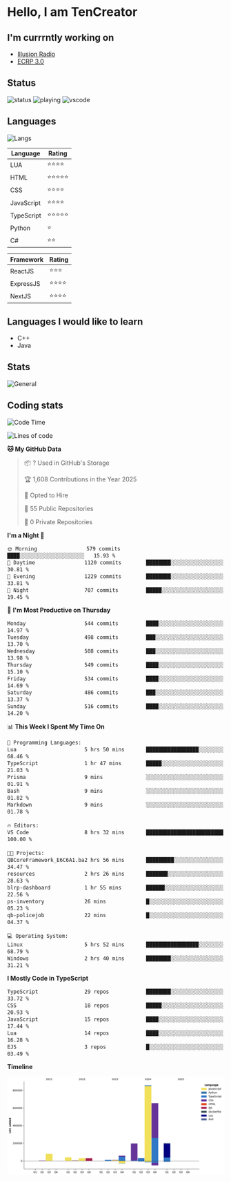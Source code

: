# Hello, I am TenCreator

## I'm currrntly working on
- [Illusion Radio](https://illusionradio.co.uk/)
- [ECRP 3.0](http://github.com/Emerald-Coast-Roleplay/)

## Status
![status](https://api.statusbadges.me/badge/status/518334475038359555?simple=true&style=for-the-badge)
![playing](https://api.statusbadges.me/badge/playing/518334475038359555?style=for-the-badge)
![vscode](https://api.statusbadges.me/badge/vscode/518334475038359555?style=for-the-badge)

## Languages
![Langs](https://github-readme-stats.vercel.app/api/top-langs/?username=tencreator&layout=compact&theme=radical)


|Language|Rating|
|--------|------|
|LUA|⭐️⭐️⭐️⭐️|
|HTML|⭐️⭐️⭐️⭐️⭐️|
|CSS|⭐️⭐️⭐️⭐️|
|JavaScript|⭐️⭐️⭐️⭐️|
|TypeScript|⭐️⭐️⭐️⭐️⭐️|
|Python|⭐️|
|C#|⭐️⭐️ |

|Framework|Rating|
|--------|------|
|ReactJS|⭐️⭐️⭐|
|ExpressJS|⭐️⭐️⭐️⭐️|
|NextJS|⭐️⭐️⭐⭐️|

## Languages I would like to learn
- C++
- Java

## Stats
![General](https://github-readme-stats.vercel.app/api?username=tencreator&show_icons=true&theme=radical)

## Coding stats

<!--START_SECTION:waka-->
![Code Time](http://img.shields.io/badge/Code%20Time-508%20hrs%2025%20mins-blue)

![Lines of code](https://img.shields.io/badge/From%20Hello%20World%20I%27ve%20Written-2.2%20million%20lines%20of%20code-blue)

**🐱 My GitHub Data** 

> 📦 ? Used in GitHub's Storage 
 > 
> 🏆 1,608 Contributions in the Year 2025
 > 
> 💼 Opted to Hire
 > 
> 📜 55 Public Repositories 
 > 
> 🔑 0 Private Repositories 
 > 
**I'm a Night 🦉** 

```text
🌞 Morning                579 commits         ████░░░░░░░░░░░░░░░░░░░░░   15.93 % 
🌆 Daytime                1120 commits        ████████░░░░░░░░░░░░░░░░░   30.81 % 
🌃 Evening                1229 commits        ████████░░░░░░░░░░░░░░░░░   33.81 % 
🌙 Night                  707 commits         █████░░░░░░░░░░░░░░░░░░░░   19.45 % 
```
📅 **I'm Most Productive on Thursday** 

```text
Monday                   544 commits         ████░░░░░░░░░░░░░░░░░░░░░   14.97 % 
Tuesday                  498 commits         ███░░░░░░░░░░░░░░░░░░░░░░   13.70 % 
Wednesday                508 commits         ███░░░░░░░░░░░░░░░░░░░░░░   13.98 % 
Thursday                 549 commits         ████░░░░░░░░░░░░░░░░░░░░░   15.10 % 
Friday                   534 commits         ████░░░░░░░░░░░░░░░░░░░░░   14.69 % 
Saturday                 486 commits         ███░░░░░░░░░░░░░░░░░░░░░░   13.37 % 
Sunday                   516 commits         ████░░░░░░░░░░░░░░░░░░░░░   14.20 % 
```


📊 **This Week I Spent My Time On** 

```text
💬 Programming Languages: 
Lua                      5 hrs 50 mins       █████████████████░░░░░░░░   68.46 % 
TypeScript               1 hr 47 mins        █████░░░░░░░░░░░░░░░░░░░░   21.03 % 
Prisma                   9 mins              ░░░░░░░░░░░░░░░░░░░░░░░░░   01.91 % 
Bash                     9 mins              ░░░░░░░░░░░░░░░░░░░░░░░░░   01.82 % 
Markdown                 9 mins              ░░░░░░░░░░░░░░░░░░░░░░░░░   01.78 % 

🔥 Editors: 
VS Code                  8 hrs 32 mins       █████████████████████████   100.00 % 

🐱‍💻 Projects: 
QBCoreFramework_E6C6A1.ba2 hrs 56 mins       █████████░░░░░░░░░░░░░░░░   34.47 % 
resources                2 hrs 26 mins       ███████░░░░░░░░░░░░░░░░░░   28.63 % 
blrp-dashboard           1 hr 55 mins        ██████░░░░░░░░░░░░░░░░░░░   22.56 % 
ps-inventory             26 mins             █░░░░░░░░░░░░░░░░░░░░░░░░   05.23 % 
qb-policejob             22 mins             █░░░░░░░░░░░░░░░░░░░░░░░░   04.37 % 

💻 Operating System: 
Linux                    5 hrs 52 mins       █████████████████░░░░░░░░   68.79 % 
Windows                  2 hrs 40 mins       ████████░░░░░░░░░░░░░░░░░   31.21 % 
```

**I Mostly Code in TypeScript** 

```text
TypeScript               29 repos            ████████░░░░░░░░░░░░░░░░░   33.72 % 
CSS                      18 repos            █████░░░░░░░░░░░░░░░░░░░░   20.93 % 
JavaScript               15 repos            ████░░░░░░░░░░░░░░░░░░░░░   17.44 % 
Lua                      14 repos            ████░░░░░░░░░░░░░░░░░░░░░   16.28 % 
EJS                      3 repos             █░░░░░░░░░░░░░░░░░░░░░░░░   03.49 % 
```



**Timeline**

![Lines of Code chart](https://raw.githubusercontent.com/tencreator/tencreator/main/assets/bar_graph.png)


<!--END_SECTION:waka-->
